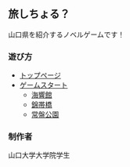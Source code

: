 ## 旅しちょる？

山口県を紹介するノベルゲームです！

### 遊び方
+ [トップページ](https://etmula.github.io/yamaguchi_novel/project)
+ [ゲームスタート](https://etmula.github.io/yamaguchi_novel/project)
  + [海響館](https://etmula.github.io/yamaguchi_novel/project?spot=kaikyokann)
  + [錦帯橋](https://etmula.github.io/yamaguchi_novel/project?spot=kinntaikyo)
  + [常盤公園](https://etmula.github.io/yamaguchi_novel/project?spot=tokiwakoenn)

### 制作者

山口大学大学院学生
